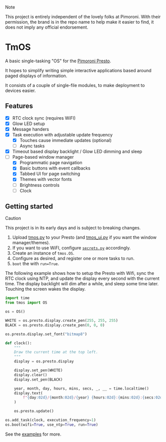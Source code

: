 > [!NOTE]
> This project is entirely independent of the lovely folks at Pimoroni.
> With their permission, the brand is in the repo name to help make it
> easier to find, it does not imply any official endorsement.

# TmOS

A basic single-tasking "OS" for the [Pimoroni Presto](https://shop.pimoroni.com/products/presto).

It hopes to simplify writing simple interactive applications based
around paged displays of information.

It consists of a couple of single-file modules, to make deployment
to devices easier.

## Features

- [x] RTC clock sync (requires WiFI)
- [x] Glow LED setup
- [x] Message handers
- [x] Task execution with adjustable update frequency
  - [x] Touches cause immediate updates (optional)
  - [ ] Async tasks
- [x] Timeout based display backlight / Glow LED dimming and sleep
- [ ] Page-based window manager
  - [x] Programmatic page navigation
  - [x] Basic buttons with event callbacks
  - [x] Tabbed UI for page switching
  - [x] Themes with vector fonts
  - [ ] Brightness controls
  - [ ] Clock

## Getting started

> [!CAUTION]
> This project is in its early days and is subject to breaking changes.

1. Upload [tmos.py](src/tmos.py) to your Presto (and
   [tmos_ui.py](src/tmos_ui.py) if you want the window manager/themes).
2. If you want to use WiFI, configure
   [`secrets.py`](https://github.com/pimoroni/pimoroni-pico/blob/main/micropython/examples/pico_wireless/secrets.py) accordingly.
3. Create an instance of `tmos.OS`.
4. Configure as desired, and register one or more tasks to run.
5. `boot` the with `run=True`.

The following example shows how to setup the Presto with  Wifi, sync the
RTC clock using NTP, and update the display every second with the
current time. The display backlight will dim after a while, and sleep
some time later. Touching the screen wakes the display.

```python
import time
from tmos import OS

os = OS()

WHITE = os.presto.display.create_pen(255, 255, 255)
BLACK = os.presto.display.create_pen(0, 0, 0)

os.presto.display.set_font("bitmap8")

def clock():
    """
    Draw the current time at the top left.
    """
    display = os.presto.display

    display.set_pen(WHITE)
    display.clear()
    display.set_pen(BLACK)

    year, month, day, hours, mins, secs, _, __ = time.localtime()
    display.text(
        f"{day:02d}/{month:02d}/{year} {hours:02d}:{mins:02d}:{secs:02d}", 10, 10
    )

    os.presto.update()

os.add_task(clock, execution_frequency=1)
os.boot(wifi=True, use_ntp=True, run=True)
```

See the [examples](examples) for more.
